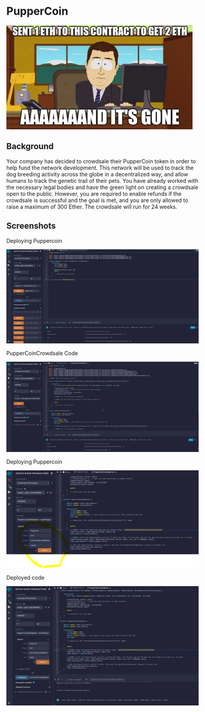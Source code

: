 # PupperCoin

![image](screenshots/eth_gone.png)

## Background
Your company has decided to crowdsale their PupperCoin token in order to help fund the network development.
This network will be used to track the dog breeding activity across the globe in a decentralized way, and allow humans to track the genetic trail of their pets. You have already worked with the necessary legal bodies and have the green light on creating a crowdsale open to the public. However, you are required to enable refunds if the crowdsale is successful and the goal is met, and you are only allowed to raise a maximum of 300 Ether. The crowdsale will run for 24 weeks.

## Screenshots

Deploying Puppercoin

![image](screenshots/deploy_puppercoin.PNG)

PupperCoinCrowdsale Code

![image](screenshots/crowdsale_code.gif)

Deploying Puppercoin

![image](screenshots/set_up_deploy.PNG)

Deployed code

![image](screenshots/deployed.PNG)
